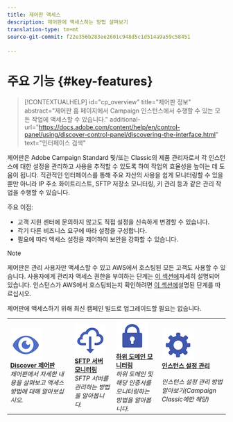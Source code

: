 ```yaml
---
title: 제어판 액세스
description: 제어판에 액세스하는 방법 살펴보기
translation-type: tm+mt
source-git-commit: f22e356b283ee2601c948d5c1d514a9a59c58451

---
```



# 주요 기능 {#key-features}

>[!CONTEXTUALHELP]
>id=&quot;cp_overview&quot;
>title=&quot;제어판 정보&quot;
>abstract=&quot;제어판 홈 페이지에서 Campaign 인스턴스에서 수행할 수 있는 모든 작업에 액세스할 수 있습니다.&quot;
>additional-url=&quot;https://docs.adobe.com/content/help/en/control-panel/using/discover-control-panel/discovering-the-interface.html&quot; text=&quot;인터페이스 검색&quot;

제어판은 Adobe Campaign Standard 및/또는 Classic의 제품 관리자로서 각 인스턴스에 대한 설정을 관리하고 사용을 추적할 수 있도록 하여 작업의 효율성을 높이는 데 도움이 됩니다. 직관적인 인터페이스를 통해 주요 자산의 사용을 쉽게 모니터링할 수 있을 뿐만 아니라 IP 주소 화이트리스트, SFTP 저장소 모니터링, 키 관리 등과 같은 관리 작업을 수행할 수 있습니다.

주요 이점:

* 고객 지원 센터에 문의하지 않고도 직접 설정을 신속하게 변경할 수 있습니다.
* 각기 다른 비즈니스 요구에 따라 설정을 구성합니다.
* 필요에 따라 액세스 설정을 제어하여 보안을 강화할 수 있습니다.

>[!NOTE]
>제어판은 관리 사용자만 액세스할 수 있고 AWS에서 호스팅된 모든 고객도 사용할 수 있습니다. 사용자에게 관리자 액세스 권한을 부여하는 단계는 [이 섹션에](../../discover/using/managing-permissions.md)자세히 설명되어 있습니다. 인스턴스가 AWS에서 호스팅되는지 확인하려면 [이 섹션에](../../faq.md)설명된 단계를 따르십시오.
>
>제어판에 액세스하기 위해 최신 캠페인 빌드로 업그레이드할 필요는 없습니다.

<table>
<tr>
    <td>
        <a href="../../discover/using/accessing-control-panel.md"><img alt="조건" src="assets/do-not-localize/discover.png"/></a>
        <div><a href="../../discover/using/accessing-control-panel.md"><strong>Discover 제어판</strong></a></div>
        <em>제어판에서 자세한 내용을 살펴보고 액세스 방법에 대해 알아보십시오.</em>
    </td>
    <td>
        <a href="../../sftp/using/about-sftp-management.md"><img alt="조건" src="assets/do-not-localize/sftp.png"/></a>
        <div><a href="../../sftp/using/about-sftp-management.md"><strong>SFTP 서버 모니터링</strong></a></div>
        <em>SFTP 서버를 관리하는 방법을 알아봅니다.</em>
    </td>
    <td>
        <a href="../../subdomains-certificates/using/subdomains-branding.md"><img alt="조건" src="assets/do-not-localize/subdomains.png"/></a>
        <div><a href="../../subdomains-certificates/using/subdomains-branding.md"><strong>하위 도메인 모니터링</strong></a></div>
        <em>하위 도메인 및 해당 인증서를 모니터링하는 방법을 알아봅니다.</em>
    </td>
    <td>
        <a href="../../instances-settings/using/ip-whitelisting-instance-access.md"><img alt="조건" src="assets/do-not-localize/instance_settings.png"/></a>
        <div><a href="../../instances-settings/using/ip-whitelisting-instance-access.md"><strong>인스턴스 설정 관리</strong></a></div>
        <br/><em>인스턴스 설정 관리 방법 알아보기(Campaign Classic에만 해당)</em>
    </td>
</tr>
</table>
